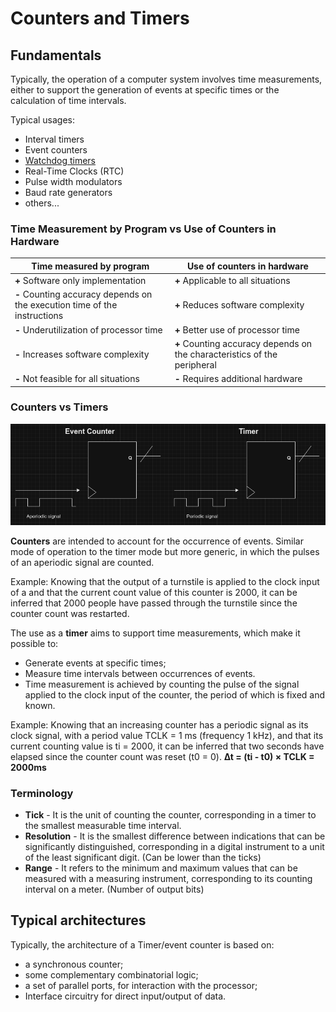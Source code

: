 # Counters and Timers

## Fundamentals

Typically, the operation of a computer system involves time measurements, either to support the generation of events at specific times or the calculation of time intervals.

Typical usages:

- Interval timers
- Event counters
- [Watchdog timers](https://en.wikipedia.org/wiki/Watchdog_timer)
- Real-Time Clocks (RTC)
- Pulse width modulators
- Baud rate generators
- others...

### Time Measurement by Program vs Use of Counters in Hardware

| Time measured by program                                     | Use of counters in hardware                                  |
| ------------------------------------------------------------ | ------------------------------------------------------------ |
| **+** Software only implementation                           | **+** Applicable to all situations                           |
| **-** Counting accuracy depends on the execution time of the instructions | **+** Reduces software complexity                            |
| **-** Underutilization of processor time                     | **+** Better use of processor time                           |
| **-** Increases software complexity                          | **+** Counting accuracy depends on the characteristics of the peripheral |
| **-** Not feasible for all situations                        | **-** Requires additional hardware                           |

### Counters vs Timers

![image-20240506123429282](../images/image-20240506123429282.png)

**Counters** are intended to account for the occurrence of events. Similar mode of operation to the timer mode but more generic, in which the pulses of an aperiodic signal are counted.

Example:
Knowing that the output of a turnstile is applied to the clock input of a and that the current count value of this counter is 2000, it can be inferred that 2000 people have passed through the turnstile since the counter count was restarted.

The use as a **timer** aims to support time measurements, which make it possible to:

- Generate events at specific times;
- Measure time intervals between occurrences of events.
- Time measurement is achieved by counting the pulse of the signal applied to the clock input of the counter, the period of which is fixed and known.

Example:
Knowing that an increasing counter has a periodic signal as its clock signal, with a period value TCLK = 1 ms (frequency 1 kHz), and that its current counting value is ti = 2000, it can be inferred that two seconds have elapsed since the counter count was reset (t0 = 0). **∆t = (ti - t0) × TCLK = 2000ms**

### Terminology

- **Tick** - It is the unit of counting the counter, corresponding in a timer to the smallest measurable time interval.
- **Resolution** - It is the smallest difference between indications that can be significantly distinguished, corresponding in a digital instrument to a unit of the least significant digit. (Can be lower than the ticks)
- **Range** - It refers to the minimum and maximum values that can be measured with a measuring instrument, corresponding to its counting interval on a meter. (Number of output bits)

## Typical architectures

Typically, the architecture of a Timer/event counter is based on:

- a synchronous counter;
- some complementary combinatorial logic;
- a set of parallel ports, for interaction with the processor;
- Interface circuitry for direct input/output of data.

